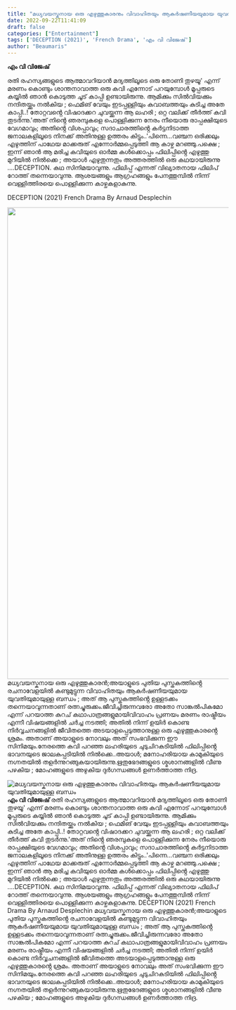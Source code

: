 ```yaml
---
title: "മധ്യവയസ്കനായ ഒരു എഴുത്തുകാരനും വിവാഹിതയും ആകർഷണീയയുമായ യുവതിയുമായുള്ള ബന്ധം"
date: 2022-09-22T11:41:09
draft: false
categories: ["Entertainment"]
tags: ['DECEPTION (2021)', 'French Drama', 'എം വി വിജേഷ്']
author: "Beaumaris"
---
```


<strong>എം വി വിജേഷ്</strong>

രതി രഹസ്യങ്ങളുടെ ആത്മാവറിയാൻ മദ്യത്തിലൂടെ ഒരു തോണി തുഴയൂ' എന്ന് മരണം കൊണ്ടും ശാന്തനാവാത്ത ഒരു കവി എന്നോട് പറയുമ്പോൾ മൂപ്പരുടെ കയ്യിൽ ഞാൻ കൊടുത്ത ചൂട് കാപ്പി ഉണ്ടായിരുന്നു. ആമിക്കും സിൽവിയക്കും നന്ദിതയ്ക്കും നൽകിയ ; ഫെമിങ് വേയും ഇടപ്പള്ളിയും
കവാബത്തയും കുടിച്ച അതേ കാപ്പി..! തോറ്റവൻ്റെ വിഷാദക്കറ ചുവയ്ക്കുന്ന ആ ലഹരി ; ഒറ്റ വലിക്ക് തീർത്ത് കവി തുടർന്നു.'അത് നിൻ്റെ ഞരമ്പുകളെ പൊള്ളിക്കുന്ന നേരം നീയൊരു രാപ്പക്ഷിയുടെ വേഗമാവും; അതിൻ്റെ വിശപ്പാവും; സദാചാരത്തിൻ്റെ കർട്ടനിടാത്ത ജനാലകളിലൂടെ നിനക്ക് അതിനുള്ള ഉത്തരം കിട്ടും..'പിന്നെ...വഞ്ചന ഒരിക്കലും എഴുത്തിന് പാഥേയ മാക്കരുത് എന്നോർമ്മപ്പെടുത്തി ആ കാഴ്ച മറഞ്ഞു.പക്ഷെ ; ഇന്ന് ഞാൻ ആ മരിച്ച കവിയുടെ ഓർമ്മ കൾക്കൊപ്പം ഫിലിപ്പിൻ്റെ എഴുത്തു മുറിയിൽ നിൽക്കെ ; അയാൾ എഴുതുന്നതും അത്തരത്തിൽ ഒരു കഥയായിരുന്നു ....DECEPTION. കഥ സിനിമയാവുന്നു.
ഫിലിപ്പ് എന്നത് വിഖ്യാതനായ ഫിലിപ് റോത്ത് തന്നെയാവുന്നു. ആശയങ്ങളും ആഗ്രഹങ്ങളും പേനത്തുമ്പിൽ നിന്ന് വെള്ളിത്തിരയെ പൊള്ളിക്കുന്ന കാഴ്ചകളാകുന്നു.

DECEPTION (2021)
French Drama
By Arnaud Desplechin

<img class="wp-image-351678 aligncenter" src="https://cdn.boolokam.com/articles/2022/09/fwfggg-1gg-1hhhju-1-1.jpg" alt="" width="858" height="1073" />മധ്യവയസ്കനായ ഒരു എഴുത്തുകാരൻ;അയാളുടെ പുതിയ പുസ്തകത്തിൻ്റെ രചനാവേളയിൽ കണ്ടുമുട്ടുന്ന വിവാഹിതയും ആകർഷണീയയുമായ യുവതിയുമായുള്ള ബന്ധം ; അത് ആ പുസ്തകത്തിൻ്റെ ഉള്ളടക്കം തന്നെയാവുന്നതാണ് രത്നച്ചുരുക്കം.ജീവിച്ചിരുന്നവരോ അതോ സാങ്കൽപികമോ
എന്ന് പറയാത്ത കുറച് കഥാപാത്രങ്ങളുമായിവിവാഹം പ്രണയം മരണം രാഷ്ട്രീയം എന്നീ വിഷയങ്ങളിൽ ചർച്ച നടത്തി; അതിൽ നിന്ന് ഉയിർ കൊണ്ട നിർവ്വചനങ്ങളിൽ ജീവിതത്തെ അടയാളപ്പെടുത്താനുള്ള ഒരു എഴുത്തുകാരൻ്റെ ശ്രമം. അതാണ് അയാളുടെ നോവലും അത്
സംഭവിക്കുന്ന ഈ സിനിമയും.നേരത്തെ കവി പറഞ്ഞ ലഹരിയുടെ ചുടുചിറകടിയിൽ ഫിലിപ്പിൻ്റെ ഭാവനയുടെ ജാലകപ്പടിയിൽ നിൽക്കെ..അയാൾ; മനോഹരിയായ കാമുകിയുടെ നഗ്നതയിൽ തളർന്നുറങ്ങുകയായിരുന്നു.ഋതുഭേദങ്ങളുടെ ശ്മശാനങ്ങളിൽ വീണു പഴകിയ ; മോഹങ്ങളുടെ
അഴുകിയ ദുർഗന്ധങ്ങൾ ഉണർത്താത്ത നിദ്ര.


![മധ്യവയസ്കനായ ഒരു എഴുത്തുകാരനും വിവാഹിതയും ആകർഷണീയയുമായ യുവതിയുമായുള്ള ബന്ധം](https://cdn.boolokam.com/articles/2022/09/fwfggg-1gg-1hhhju-1-1.jpg)**എം വി വിജേഷ്** രതി രഹസ്യങ്ങളുടെ ആത്മാവറിയാൻ മദ്യത്തിലൂടെ ഒരു തോണി തുഴയൂ' എന്ന് മരണം കൊണ്ടും ശാന്തനാവാത്ത ഒരു കവി എന്നോട് പറയുമ്പോൾ മൂപ്പരുടെ കയ്യിൽ ഞാൻ കൊടുത്ത ചൂട് കാപ്പി ഉണ്ടായിരുന്നു. ആമിക്കും സിൽവിയക്കും നന്ദിതയ്ക്കും നൽകിയ ; ഫെമിങ് വേയും ഇടപ്പള്ളിയും കവാബത്തയും കുടിച്ച അതേ കാപ്പി..! തോറ്റവൻ്റെ വിഷാദക്കറ ചുവയ്ക്കുന്ന ആ ലഹരി ; ഒറ്റ വലിക്ക് തീർത്ത് കവി തുടർന്നു.'അത് നിൻ്റെ ഞരമ്പുകളെ പൊള്ളിക്കുന്ന നേരം നീയൊരു രാപ്പക്ഷിയുടെ വേഗമാവും; അതിൻ്റെ വിശപ്പാവും; സദാചാരത്തിൻ്റെ കർട്ടനിടാത്ത ജനാലകളിലൂടെ നിനക്ക് അതിനുള്ള ഉത്തരം കിട്ടും..'പിന്നെ...വഞ്ചന ഒരിക്കലും എഴുത്തിന് പാഥേയ മാക്കരുത് എന്നോർമ്മപ്പെടുത്തി ആ കാഴ്ച മറഞ്ഞു.പക്ഷെ ; ഇന്ന് ഞാൻ ആ മരിച്ച കവിയുടെ ഓർമ്മ കൾക്കൊപ്പം ഫിലിപ്പിൻ്റെ എഴുത്തു മുറിയിൽ നിൽക്കെ ; അയാൾ എഴുതുന്നതും അത്തരത്തിൽ ഒരു കഥയായിരുന്നു ....DECEPTION. കഥ സിനിമയാവുന്നു. ഫിലിപ്പ് എന്നത് വിഖ്യാതനായ ഫിലിപ് റോത്ത് തന്നെയാവുന്നു. ആശയങ്ങളും ആഗ്രഹങ്ങളും പേനത്തുമ്പിൽ നിന്ന് വെള്ളിത്തിരയെ പൊള്ളിക്കുന്ന കാഴ്ചകളാകുന്നു. DECEPTION (2021) French Drama By Arnaud Desplechin മധ്യവയസ്കനായ ഒരു എഴുത്തുകാരൻ;അയാളുടെ പുതിയ പുസ്തകത്തിൻ്റെ രചനാവേളയിൽ കണ്ടുമുട്ടുന്ന വിവാഹിതയും ആകർഷണീയയുമായ യുവതിയുമായുള്ള ബന്ധം ; അത് ആ പുസ്തകത്തിൻ്റെ ഉള്ളടക്കം തന്നെയാവുന്നതാണ് രത്നച്ചുരുക്കം.ജീവിച്ചിരുന്നവരോ അതോ സാങ്കൽപികമോ എന്ന് പറയാത്ത കുറച് കഥാപാത്രങ്ങളുമായിവിവാഹം പ്രണയം മരണം രാഷ്ട്രീയം എന്നീ വിഷയങ്ങളിൽ ചർച്ച നടത്തി; അതിൽ നിന്ന് ഉയിർ കൊണ്ട നിർവ്വചനങ്ങളിൽ ജീവിതത്തെ അടയാളപ്പെടുത്താനുള്ള ഒരു എഴുത്തുകാരൻ്റെ ശ്രമം. അതാണ് അയാളുടെ നോവലും അത് സംഭവിക്കുന്ന ഈ സിനിമയും.നേരത്തെ കവി പറഞ്ഞ ലഹരിയുടെ ചുടുചിറകടിയിൽ ഫിലിപ്പിൻ്റെ ഭാവനയുടെ ജാലകപ്പടിയിൽ നിൽക്കെ..അയാൾ; മനോഹരിയായ കാമുകിയുടെ നഗ്നതയിൽ തളർന്നുറങ്ങുകയായിരുന്നു.ഋതുഭേദങ്ങളുടെ ശ്മശാനങ്ങളിൽ വീണു പഴകിയ ; മോഹങ്ങളുടെ അഴുകിയ ദുർഗന്ധങ്ങൾ ഉണർത്താത്ത നിദ്ര.
